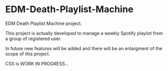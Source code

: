 # EDM-Death-Playlist-Machine
EDM Death Playlist Machine project.

This project is actually developed to manage a weekly Spotify playlist from a group of registered user.

In future new features will be added and there will be an enlargment of the scope of this project.

CSS is WORK IN PROGRESS...
